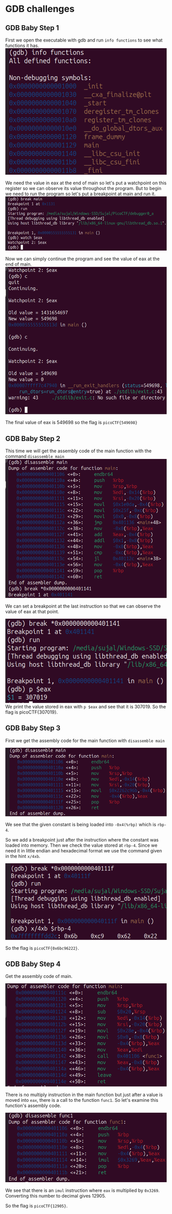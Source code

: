 # GDB challenges

## GDB Baby Step 1
First we open the executable with gdb and run `info functions` to see what functions it has.
![image](Images_Sujal/1_info.png)

We need the value in eax at the end of main so let's put a watchpoint on this register so we can observe its value throughout the program.
But to begin we need to run the program so let's put a breakpoint at main and run it.
![image](Images_Sujal/1_watch.png)

Now we can simply continue the program and see the value of eax at the end of main.
![image](Images_Sujal/1_final.png)

The final value of eax is 549698 so the flag is `picoCTF{549698}`

## GDB Baby Step 2
This time we will get the assembly code of the main function with the command `disassemble main`
![image](Images_Sujal/2_assembly.png)

We can set a breakpoint at the last instruction so that we can observe the value of eax at that point.

![image](Images_Sujal/2_final.png)
We print the value stored in eax with `p $eax` and see that it is 307019. So the flag is picoCTF{307019}.

## GDB Baby Step 3
First we get the assembly code for the main function with `disassemble main`

![image](Images_Sujal/3_assembly.png)

We see that the given constant is being loaded into `-0x4(%rbp)` which is `rbp-4`.

So we add a breakpoint just after the instruction where the constant was loaded into memory. Then we check the value stored at `rbp-4`. Since we need it in little endian and hexadecimal format we use the command given in the hint `x/4xb`.

![image](Images_Sujal/3_final.png)

So the flag is `picoCTF{0x6bc96222}`.

## GDB Baby Step 4
Get the assembly code of main.

![image](Images_Sujal/4_main.png)

There is no multiply instruction in the main function but just after a value is moved into `eax`, there is a call to the function `func1`. So let's examine this function's assembly code.

![image](Images_Sujal/4_final.png)

We see that there is an `imul` instruction where `eax` is multiplied by `0x3269`. Converting this number to decimal gives 12905.

So the flag is `picoCTF{12905}`.